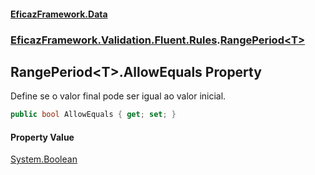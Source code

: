 #### [EficazFramework.Data](EficazFrameworkData.md 'EficazFramework Data')
### [EficazFramework.Validation.Fluent.Rules](EficazFrameworkData.md#EficazFramework_Validation_Fluent_Rules 'EficazFramework.Validation.Fluent.Rules').[RangePeriod&lt;T&gt;](RangePeriod_T_.md 'EficazFramework.Validation.Fluent.Rules.RangePeriod&lt;T&gt;')
## RangePeriod&lt;T&gt;.AllowEquals Property
Define se o valor final pode ser igual ao valor inicial.  
```csharp
public bool AllowEquals { get; set; }
```
#### Property Value
[System.Boolean](https://docs.microsoft.com/en-us/dotnet/api/System.Boolean 'System.Boolean')
